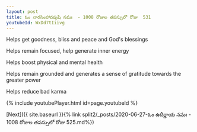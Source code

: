 ```yaml
---
layout: post
title: ఓం నారసింహావపుషే నమః  - 1008 రోజుల తపస్సులో రోజు  531
youtubeId: WxDd7tIiivg
---
```

 
 
Helps get goodness, bliss and peace and God's blessings
 
Helps remain focused, help generate inner energy 
 
Helps boost physical and mental health 
 
Helps remain grounded and generates a sense of gratitude towards the greater power 
 
Helps reduce bad karma
 
 
 
 


{% include youtubePlayer.html id=page.youtubeId %}
 
[Next]({{ site.baseurl }}{% link  split2/_posts/2020-06-27-ఓం ఉదీర్ణాయ నమః  - 1008 రోజుల తపస్సులో రోజు  525.md%})
 
